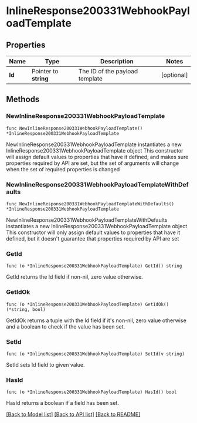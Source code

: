 # InlineResponse200331WebhookPayloadTemplate

## Properties

Name | Type | Description | Notes
------------ | ------------- | ------------- | -------------
**Id** | Pointer to **string** | The ID of the payload template | [optional] 

## Methods

### NewInlineResponse200331WebhookPayloadTemplate

`func NewInlineResponse200331WebhookPayloadTemplate() *InlineResponse200331WebhookPayloadTemplate`

NewInlineResponse200331WebhookPayloadTemplate instantiates a new InlineResponse200331WebhookPayloadTemplate object
This constructor will assign default values to properties that have it defined,
and makes sure properties required by API are set, but the set of arguments
will change when the set of required properties is changed

### NewInlineResponse200331WebhookPayloadTemplateWithDefaults

`func NewInlineResponse200331WebhookPayloadTemplateWithDefaults() *InlineResponse200331WebhookPayloadTemplate`

NewInlineResponse200331WebhookPayloadTemplateWithDefaults instantiates a new InlineResponse200331WebhookPayloadTemplate object
This constructor will only assign default values to properties that have it defined,
but it doesn't guarantee that properties required by API are set

### GetId

`func (o *InlineResponse200331WebhookPayloadTemplate) GetId() string`

GetId returns the Id field if non-nil, zero value otherwise.

### GetIdOk

`func (o *InlineResponse200331WebhookPayloadTemplate) GetIdOk() (*string, bool)`

GetIdOk returns a tuple with the Id field if it's non-nil, zero value otherwise
and a boolean to check if the value has been set.

### SetId

`func (o *InlineResponse200331WebhookPayloadTemplate) SetId(v string)`

SetId sets Id field to given value.

### HasId

`func (o *InlineResponse200331WebhookPayloadTemplate) HasId() bool`

HasId returns a boolean if a field has been set.


[[Back to Model list]](../README.md#documentation-for-models) [[Back to API list]](../README.md#documentation-for-api-endpoints) [[Back to README]](../README.md)



